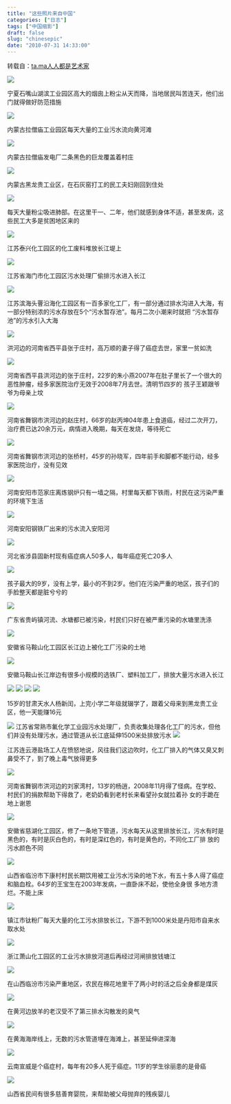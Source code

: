 ```yaml
---
title: "这些照片来自中国"
categories: ["日志"]
tags: ["中国缩影"]
draft: false
slug: "chinesepic"
date: "2010-07-31 14:33:00"
---
```


转载自：<a href="https://ta.md/1193/" target="_blank">ta.ma人人都是艺术家</a>

<img src="https://static.eallion.com/usr/uploads/2010/07/31/2659925206.jpg!typecho.webp" />

宁夏石嘴山湖滨工业园区高大的烟囱上粉尘从天而降，当地居民叫苦连天，他们出门就得做好防范措施

<img src="https://static.eallion.com/usr/uploads/2010/07/31/3236942723.jpg!typecho.webp"/>

内蒙古拉僧庙工业园区每天大量的工业污水流向黄河滩

<img src="https://static.eallion.com/usr/uploads/2010/07/31/3787769007.jpg!typecho.webp" />

内蒙古拉僧庙发电厂二条黑色的巨龙覆盖着村庄

<img src="https://static.eallion.com/usr/uploads/2010/07/31/788777169.jpg!typecho.webp" />

内蒙古黑龙贵工业区，在石灰窑打工的民工夫妇刚回到住处

<img src="https://static.eallion.com/usr/uploads/2010/07/31/1398054528.jpg!typecho.webp" />

每天大量粉尘吸进肺部。在这里干一、二年，他们就感到身体不适，甚至发病，这些民工大多是贫困地区来的

<img src="https://static.eallion.com/usr/uploads/2010/07/31/152655098.jpg!typecho.webp" />

江苏泰兴化工园区的化工废料堆放长江堤上

<img src="https://static.eallion.com/usr/uploads/2010/07/31/809631131.jpg!typecho.webp" />

江苏省海门市化工园区污水处理厂偷排污水进入长江

<img src="https://static.eallion.com/usr/uploads/2010/07/31/3165359964.jpg!typecho.webp" />

江苏滨海头罾沿海化工园区有一百多家化工厂，有一部分通过排水沟进入大海，有一部分特别浓的污水存放在5个“污水暂存池”。每月二次小潮来时就把 “污水暂存池”的污水引入大海

<img src="https://static.eallion.com/usr/uploads/2010/07/31/2615138078.jpg!typecho.webp" />

洪河边的河南省西平县张于庄村，高万顺的妻子得了癌症去世，家里一贫如洗

<img src="https://static.eallion.com/usr/uploads/2010/07/31/2076751741.jpg!typecho.webp" />

河南省西平县洪河边的张于庄村，22岁的朱小燕2007年在肚子里长了一个很大的恶性肿瘤，经多家医院治疗无效于2008年7月去世。清明节四岁的 孩子王颖跟爷爷为母亲上坟

<img src="https://static.eallion.com/usr/uploads/2010/07/31/3264732214.jpg!typecho.webp" />

河南省舞钢市洪河边的赵庄村，66岁的赵丙坤04年患上食道癌，经过二次开刀，治疗费已达20余万元，病情进入晚期，每天在发烧，等待死亡

<img src="https://static.eallion.com/usr/uploads/2010/07/31/2683938327.jpg!typecho.webp" />

河南省舞钢市洪河边的张桥村，45岁的孙晓军，四年前手和脚都不能行动，经多家医院治疗，没有见效

<img src="https://static.eallion.com/usr/uploads/2010/07/31/2729672082.jpg!typecho.webp" />

河南安阳市范家庄离炼钢炉只有一墙之隔，村里每天都下铁雨，村民在这污染严重的环境下生活

<img src="https://static.eallion.com/usr/uploads/2010/07/31/1602253216.jpg!typecho.webp" />

河南安阳钢铁厂出来的污水流入安阳河

<img src="https://static.eallion.com/usr/uploads/2010/07/31/4195724604.jpg!typecho.webp" />

河北省涉县固新村现有癌症病人50多人，每年癌症死亡20多人

<img src="https://static.eallion.com/usr/uploads/2010/07/31/3535905323.jpg!typecho.webp" />

孩子最大的9岁，没有上学，最小的不到2岁。他们在污染严重的地区，孩子们的手脸整天都是脏兮兮的

<img src="https://static.eallion.com/usr/uploads/2010/07/31/4184492394.jpg!typecho.webp" />

广东省贵屿镇河流、水塘都已被污染，村民们只好在被严重污染的水塘里洗涤

<img src="https://static.eallion.com/usr/uploads/2010/07/31/1512534315.jpg!typecho.webp" />

安徽省马鞍山化工园区长江边上被化工厂污染的土地

<img src="https://static.eallion.com/usr/uploads/2010/07/31/3410933357.jpg!typecho.webp" />

安徽马鞍山长江岸边有很多小规模的选铁厂、塑料加工厂，排放大量污水进入长江

<img src="https://static.eallion.com/usr/uploads/2010/07/31/3341964225.jpg!typecho.webp" />

<img src="https://static.eallion.com/usr/uploads/2010/07/31/293921300.jpg!typecho.webp" />

<img src="https://static.eallion.com/usr/uploads/2010/07/31/1141153084.jpg!typecho.webp" />

<img src="https://static.eallion.com/usr/uploads/2010/07/31/4059002325.jpg!typecho.webp" />

15岁的甘肃天水人杨新闰，上完小学二年级就辍学了，跟着父母来到黑龙贵工业区，他一天能赚16元

<img src="https://static.eallion.com/usr/uploads/2010/07/31/3396972444.jpg!typecho.webp" />
江苏省常熟市氟化学工业园污水处理厂，负责收集处理各化工厂的污水，但他们并没有处理污水，通过管道从长江底延伸1500米处排放污水

<img src="https://static.eallion.com/usr/uploads/2010/07/31/2914857750.jpg!typecho.webp" />

江苏连云港盐场工人在愤怒地说，风往我们这边吹时，化工厂排入的气体又臭又刺鼻受不了，到了晚上毒气放得更多

<img src="https://static.eallion.com/usr/uploads/2010/07/31/1088180641.jpg!typecho.webp" />

河南省舞钢市洪河边的刘家湾村，13岁的杨逍，2008年11月得了怪病。在学校、村民们的捐款帮助下得救了，老奶奶看到老村长来看望孙女就拉着孙 女的手跪在地上谢恩

<img src="https://static.eallion.com/usr/uploads/2010/07/31/1255403180.jpg!typecho.webp" />

安徽省慈湖化工园区，修了一条地下管道，污水每天从这里排放长江，污水有时是黑色的，有时是灰白色的，有时是深红色的，有时是黄色的，不同化工厂排 放的污水颜色不同

<img src="https://static.eallion.com/usr/uploads/2010/07/31/3455612560.jpg!typecho.webp" />

山西省临汾市下康村村民长期饮用被工业污水污染的地下水，有五十多人得了癌症和脑血栓。64岁的王宝生在2003年发病，一直卧床不起，使他全身很 多地方溃烂。不能上床

<img src="https://static.eallion.com/usr/uploads/2010/07/31/4541374.jpg!typecho.webp" />

镇江市钛粉厂每天大量的化工污水排放长江，下游不到1000米处是丹阳市自来水取水处

<img src="https://static.eallion.com/usr/uploads/2010/07/31/2402794037.jpg!typecho.webp" />

浙江萧山化工园区的工业污水排放河道后再经过河闸排放钱塘江

<img src="https://static.eallion.com/usr/uploads/2010/07/31/2657818386.jpg!typecho.webp" />

在山西临汾市污染严重地区，农民在棉花地里干了两小时的活之后全身都是煤灰

<img src="https://static.eallion.com/usr/uploads/2010/07/31/325568793.jpg!typecho.webp" />

在黄河边放羊的老汉受不了第三排水沟散发的臭气

<img src="https://static.eallion.com/usr/uploads/2010/07/31/1393500637.jpg!typecho.webp" />

在黄海海岸线上，无数的污水管道埋在海滩上，甚至延伸进深海

<img src="https://static.eallion.com/usr/uploads/2010/07/31/1034604636.jpg!typecho.webp" />

云南宣威是个癌症村，每年有20多人死于癌症。11岁的学生徐丽患的是骨癌

<img src="https://static.eallion.com/usr/uploads/2010/07/31/3865312593.jpg!typecho.webp" />

山西省民间有很多慈善育婴院，来帮助被父母抛弃的残疾婴儿

